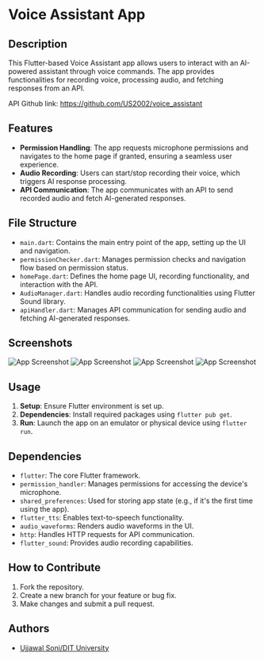 # Voice Assistant App

## Description

This Flutter-based Voice Assistant app allows users to interact with an AI-powered assistant through voice commands. The app provides functionalities for recording voice, processing audio, and fetching responses from an API.

API Github link: https://github.com/US2002/voice_assistant

## Features

- **Permission Handling**: The app requests microphone permissions and navigates to the home page if granted, ensuring a seamless user experience.
- **Audio Recording**: Users can start/stop recording their voice, which triggers AI response processing.
- **API Communication**: The app communicates with an API to send recorded audio and fetch AI-generated responses.

## File Structure

- `main.dart`: Contains the main entry point of the app, setting up the UI and navigation.
- `permissionChecker.dart`: Manages permission checks and navigation flow based on permission status.
- `homePage.dart`: Defines the home page UI, recording functionality, and interaction with the API.
- `AudioManager.dart`: Handles audio recording functionalities using Flutter Sound library.
- `apiHandler.dart`: Manages API communication for sending audio and fetching AI-generated responses.


## Screenshots

![App Screenshot](https://github.com/US2002/AudioMate/blob/main/assets/main.jpg)
![App Screenshot](https://github.com/US2002/AudioMate/blob/main/assets/listening.jpg)
![App Screenshot](https://github.com/US2002/AudioMate/blob/main/assets/fetching.jpg)
![App Screenshot](https://github.com/US2002/AudioMate/blob/main/assets/playing.jpg)

## Usage

1. **Setup**: Ensure Flutter environment is set up.
2. **Dependencies**: Install required packages using `flutter pub get`.
3. **Run**: Launch the app on an emulator or physical device using `flutter run`.

## Dependencies

- `flutter`: The core Flutter framework.
- `permission_handler`: Manages permissions for accessing the device's microphone.
- `shared_preferences`: Used for storing app state (e.g., if it's the first time using the app).
- `flutter_tts`: Enables text-to-speech functionality.
- `audio_waveforms`: Renders audio waveforms in the UI.
- `http`: Handles HTTP requests for API communication.
- `flutter_sound`: Provides audio recording capabilities.

## How to Contribute

1. Fork the repository.
2. Create a new branch for your feature or bug fix.
3. Make changes and submit a pull request.

## Authors

- [Ujjawal Soni/DIT University](https://github.com/us2002)
